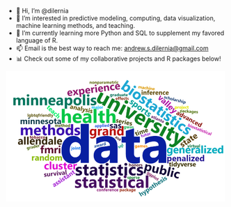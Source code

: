 - 👋 Hi, I’m @dilernia
- 👀 I’m interested in predictive modeling, computing, data visualization, machine learning methods, and teaching.
- 🌱 I’m currently learning more Python and SQL to supplement my favored language of R.
- 📫 Email is the best way to reach me: andrew.s.dilernia@gmail.com
- :bar_chart: Check out some of my collaborative projects and R packages below!

<!---
dilernia/dilernia is a ✨ special ✨ repository because its `README.md` (this file) appears on your GitHub profile.
You can click the Preview link to take a look at your changes.
--->

![](https://raw.githubusercontent.com/dilernia/dilernia/master/cvCloud.png)
